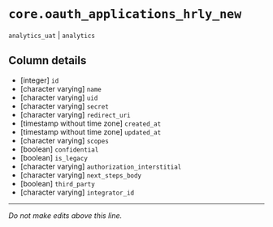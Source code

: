 # `core.oauth_applications_hrly_new`
`analytics_uat` | `analytics`

## Column details
* [integer]   `id`
* [character varying] `name`
* [character varying] `uid`
* [character varying] `secret`
* [character varying] `redirect_uri`
* [timestamp without time zone] `created_at`
* [timestamp without time zone] `updated_at`
* [character varying] `scopes`
* [boolean]   `confidential`
* [boolean]   `is_legacy`
* [character varying] `authorization_interstitial`
* [character varying] `next_steps_body`
* [boolean]   `third_party`
* [character varying] `integrator_id`

-------------------------------------------------------------------------------
*Do not make edits above this line.*
